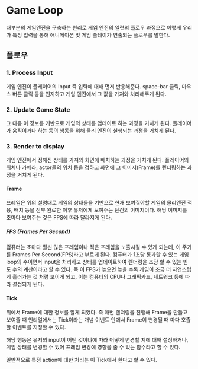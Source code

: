 # Game Loop

대부분의 게임엔진을 구축하는 원리로 게임 엔진의 일련의 플로우 과정으로 어떻게 우리가 특정 입력을 통해 애니메이션 및 게임 플레이가 연출되는 플로우를 말한다.

## 플로우

### 1. Process Input

게임 엔진이 플레이어의 Input 즉 입력에 대해 먼저 반응해준다. space-bar 클릭, 마우스 버튼 클릭 등을 인지하고 게임 엔진에서 그 값을 가져와 처리해주게 된다.

### 2. Update Game State

그 다음 이 정보를 기반으로 게임의 상태를 업데이트 하는 과정을 거치게 된다. 플레이어가 움직이거나 하는 등의 행동을 위해 물리 엔진이 실행되는 과정을 거치게 된다.

### 3. Render to display

게임 엔진에서 정해진 상태를 가져와 화면에 배치하는 과정을 거치게 된다. 플레이어의 위치나 카메라, actor들의 위치 등을 정하고 화면에 그 이미지(Frame)를 렌더링하는 과정을 거치게 된다.

#### Frame

프레임은 위의 설명대로 게임의 상태들을 기반으로 현재 보여줘야할 게임의 물리엔진 적용, 배치 등을 전부 완료한 이후 유저에게 보여주는 단건의 이미지이다. 해당 이미지를 초마다 보여주는 것은 FPS에 따라 달라지게 된다.

##### FPS (Frames Per Second)

컴퓨터는 초마다 훨씬 많은 프레임이나 적은 프레임을 노출시킬 수 있게 되는데, 이 주기를 Frames Per Second(FPS)라고 부르게 된다. 컴퓨터가 1초당 통과할 수 있는 게임 loop의 수이면서 input을 처리하고 상태를 업데이트하여 렌더링을 초당 할 수 있는 빈도 수의 계산이라고 할 수 있다. 즉 이 FPS가 높으면 높을 수록 게임이 조금 더 자연스럽게 흘러가는 것 처럼 보이게 되고, 이는 컴퓨터의 CPU나 그래픽카드, 네트워크 등에 따라 결정되게 된다.

#### Tick

위에서 Frame에 대한 정보를 알게 되었다. 즉 매번 렌더링을 진행해 Frame을 만들고 보여줄 때 언리얼에서는 Tick이라는 개념 이벤트 안에서 Frame이 변경될 때 마다 호출할 이벤트를 지정할 수 있다.

해당 행동은 유저의 input이 어떤 것이냐에 따라 어떻게 변경할 지에 대해 설정하거나, 게임 상태를 변경할 수 있어 프레임 변경에 영향을 줄 수 있는 함수라고 할 수 있다.

일반적으로 특정 action에 대한 처리는 이 Tick에서 한다고 할 수 있다.
